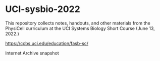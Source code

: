 # UCI-sysbio-2022

This repository collects notes, handouts, and other materials from the PhysiCell curriculum at the UCI Systems Biology Short Course (June 13, 2022.)

https://ccbs.uci.edu/education/fasb-sc/

Internet Archive snapshot

